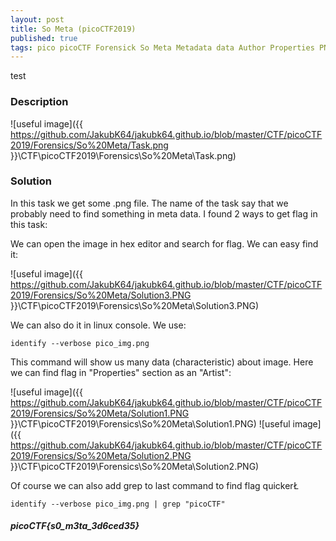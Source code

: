 ```yaml
---
layout: post
title: So Meta (picoCTF2019)
published: true
tags: pico picoCTF Forensick So Meta Metadata data Author Properties PNG picoCTF2019
---
```

test
### Description

![useful image]({{ https://github.com/JakubK64/jakubk64.github.io/blob/master/CTF/picoCTF2019/Forensics/So%20Meta/Task.png }}\CTF\picoCTF2019\Forensics\So%20Meta\Task.png)

### Solution
In this task we get some .png file. The name of the task say that we probably need to find something in meta data.
I found 2 ways to get flag in this task:

We can open the image in hex editor and search for flag. We can easy find it:

![useful image]({{ https://github.com/JakubK64/jakubk64.github.io/blob/master/CTF/picoCTF2019/Forensics/So%20Meta/Solution3.PNG }}\CTF\picoCTF2019\Forensics\So%20Meta\Solution3.PNG)

We can also do it in linux console. We use:
```unix
identify --verbose pico_img.png
```
This command will show us many data (characteristic) about image. Here we can find flag in "Properties" section as an "Artist":

![useful image]({{ https://github.com/JakubK64/jakubk64.github.io/blob/master/CTF/picoCTF2019/Forensics/So%20Meta/Solution1.PNG }}\CTF\picoCTF2019\Forensics\So%20Meta\Solution1.PNG)
![useful image]({{ https://github.com/JakubK64/jakubk64.github.io/blob/master/CTF/picoCTF2019/Forensics/So%20Meta/Solution2.PNG }}\CTF\picoCTF2019\Forensics\So%20Meta\Solution2.PNG)

Of course we can also add grep to last command to find flag quickerŁ

```unix
identify --verbose pico_img.png | grep "picoCTF"
```

#### *picoCTF{s0_m3ta_3d6ced35}*

